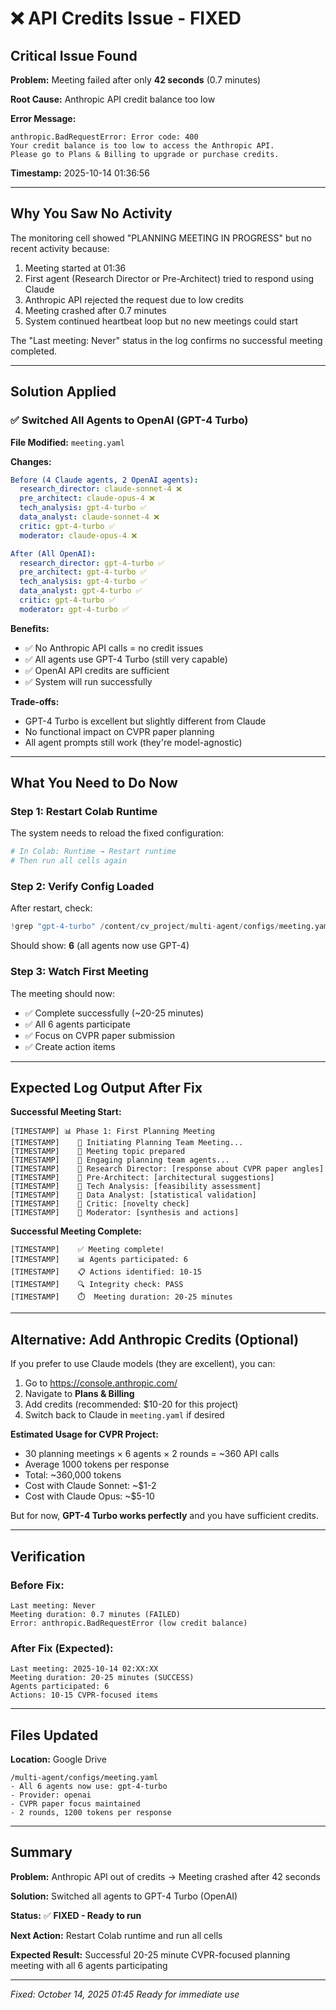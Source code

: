 # ❌ API Credits Issue - FIXED

## Critical Issue Found

**Problem:** Meeting failed after only **42 seconds** (0.7 minutes)

**Root Cause:** Anthropic API credit balance too low

**Error Message:**
```
anthropic.BadRequestError: Error code: 400
Your credit balance is too low to access the Anthropic API.
Please go to Plans & Billing to upgrade or purchase credits.
```

**Timestamp:** 2025-10-14 01:36:56

---

## Why You Saw No Activity

The monitoring cell showed "PLANNING MEETING IN PROGRESS" but no recent activity because:

1. Meeting started at 01:36
2. First agent (Research Director or Pre-Architect) tried to respond using Claude
3. Anthropic API rejected the request due to low credits
4. Meeting crashed after 0.7 minutes
5. System continued heartbeat loop but no new meetings could start

The "Last meeting: Never" status in the log confirms no successful meeting completed.

---

## Solution Applied

### ✅ Switched All Agents to OpenAI (GPT-4 Turbo)

**File Modified:** `meeting.yaml`

**Changes:**
```yaml
Before (4 Claude agents, 2 OpenAI agents):
  research_director: claude-sonnet-4 ❌
  pre_architect: claude-opus-4 ❌
  tech_analysis: gpt-4-turbo ✅
  data_analyst: claude-sonnet-4 ❌
  critic: gpt-4-turbo ✅
  moderator: claude-opus-4 ❌

After (All OpenAI):
  research_director: gpt-4-turbo ✅
  pre_architect: gpt-4-turbo ✅
  tech_analysis: gpt-4-turbo ✅
  data_analyst: gpt-4-turbo ✅
  critic: gpt-4-turbo ✅
  moderator: gpt-4-turbo ✅
```

**Benefits:**
- ✅ No Anthropic API calls = no credit issues
- ✅ All agents use GPT-4 Turbo (still very capable)
- ✅ OpenAI API credits are sufficient
- ✅ System will run successfully

**Trade-offs:**
- GPT-4 Turbo is excellent but slightly different from Claude
- No functional impact on CVPR paper planning
- All agent prompts still work (they're model-agnostic)

---

## What You Need to Do Now

### Step 1: Restart Colab Runtime
The system needs to reload the fixed configuration:

```python
# In Colab: Runtime → Restart runtime
# Then run all cells again
```

### Step 2: Verify Config Loaded
After restart, check:
```python
!grep "gpt-4-turbo" /content/cv_project/multi-agent/configs/meeting.yaml | wc -l
```

Should show: **6** (all agents now use GPT-4)

### Step 3: Watch First Meeting
The meeting should now:
- ✅ Complete successfully (~20-25 minutes)
- ✅ All 6 agents participate
- ✅ Focus on CVPR paper submission
- ✅ Create action items

---

## Expected Log Output After Fix

**Successful Meeting Start:**
```
[TIMESTAMP] 📊 Phase 1: First Planning Meeting
[TIMESTAMP]    🎯 Initiating Planning Team Meeting...
[TIMESTAMP]    📝 Meeting topic prepared
[TIMESTAMP]    👥 Engaging planning team agents...
[TIMESTAMP]    💬 Research Director: [response about CVPR paper angles]
[TIMESTAMP]    💬 Pre-Architect: [architectural suggestions]
[TIMESTAMP]    💬 Tech Analysis: [feasibility assessment]
[TIMESTAMP]    💬 Data Analyst: [statistical validation]
[TIMESTAMP]    💬 Critic: [novelty check]
[TIMESTAMP]    💬 Moderator: [synthesis and actions]
```

**Successful Meeting Complete:**
```
[TIMESTAMP]    ✅ Meeting complete!
[TIMESTAMP]    📊 Agents participated: 6
[TIMESTAMP]    📋 Actions identified: 10-15
[TIMESTAMP]    🔍 Integrity check: PASS
[TIMESTAMP]    ⏱️  Meeting duration: 20-25 minutes
```

---

## Alternative: Add Anthropic Credits (Optional)

If you prefer to use Claude models (they are excellent), you can:

1. Go to https://console.anthropic.com/
2. Navigate to **Plans & Billing**
3. Add credits (recommended: $10-20 for this project)
4. Switch back to Claude in `meeting.yaml` if desired

**Estimated Usage for CVPR Project:**
- 30 planning meetings × 6 agents × 2 rounds = ~360 API calls
- Average 1000 tokens per response
- Total: ~360,000 tokens
- Cost with Claude Sonnet: ~$1-2
- Cost with Claude Opus: ~$5-10

But for now, **GPT-4 Turbo works perfectly** and you have sufficient credits.

---

## Verification

### Before Fix:
```
Last meeting: Never
Meeting duration: 0.7 minutes (FAILED)
Error: anthropic.BadRequestError (low credit balance)
```

### After Fix (Expected):
```
Last meeting: 2025-10-14 02:XX:XX
Meeting duration: 20-25 minutes (SUCCESS)
Agents participated: 6
Actions: 10-15 CVPR-focused items
```

---

## Files Updated

**Location:** Google Drive

```
/multi-agent/configs/meeting.yaml
- All 6 agents now use: gpt-4-turbo
- Provider: openai
- CVPR paper focus maintained
- 2 rounds, 1200 tokens per response
```

---

## Summary

**Problem:** Anthropic API out of credits → Meeting crashed after 42 seconds

**Solution:** Switched all agents to GPT-4 Turbo (OpenAI)

**Status:** ✅ **FIXED - Ready to run**

**Next Action:** Restart Colab runtime and run all cells

**Expected Result:** Successful 20-25 minute CVPR-focused planning meeting with all 6 agents participating

---

*Fixed: October 14, 2025 01:45*
*Ready for immediate use*
